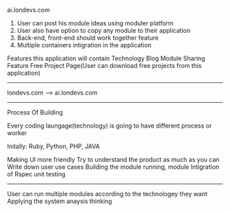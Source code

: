 ai.londevs.com
1. User can post his module ideas using moduler platform
2. User also have option to copy any module to their application
3. Back-end, front-end should work together feature
4. Multiple containers intigration in the application

Features this application will contain
Technology Blog
Module Sharing Feature
Free Project Page(User can download free projects from this application)
___________________________________________________________________________________________________

londevs.com --> ai.londevs.com
___________________________________________________________________________________________________
Process Of Building

Every coding laungage(technology) is going to have different process or worker

Initally: Ruby, Python, PHP, JAVA

Making UI more friendly
Try to understand the product as much as you can
Write down user use cases
Building the module running, module
Intigration of Rspec unit testing
_____________________________________________________________________________________________________

User can run multiple modules according to the technologey they want
Applying the system anaysis thinking 


